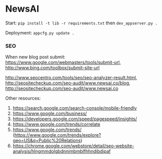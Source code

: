 # NewsAI

Start: `pip install -t lib -r requirements.txt` then `dev_appserver.py .`

Deployment: `appcfg.py update .`

### SEO

When new blog post submit: https://www.google.com/webmasters/tools/submit-url, http://www.bing.com/toolbox/submit-site-url

http://www.seocentro.com/tools/seo/seo-analyzer-result.html, http://seositecheckup.com/seo-audit/www.newsai.co/blog, http://seositecheckup.com/seo-audit/www.newsai.co

Other resources:

1. https://search.google.com/search-console/mobile-friendly
2. https://www.google.com/business/
3. https://developers.google.com/speed/pagespeed/insights/
4. https://www.google.com/trends/correlate
5. https://www.google.com/trends/ (https://www.google.com/trends/explore?geo=US&q=Public%20Relations)
6. https://chrome.google.com/webstore/detail/seo-website-analysis/hlngmmdolgbdnnimbmblfhhndibdipaf
